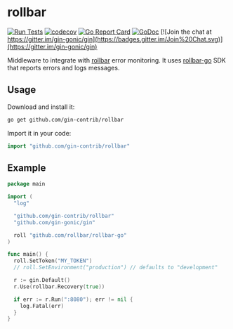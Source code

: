 # rollbar

[![Run Tests](https://github.com/gin-contrib/rollbar/actions/workflows/go.yml/badge.svg)](https://github.com/gin-contrib/rollbar/actions/workflows/go.yml)
[![codecov](https://codecov.io/gh/gin-contrib/rollbar/branch/master/graph/badge.svg)](https://codecov.io/gh/gin-contrib/rollbar)
[![Go Report Card](https://goreportcard.com/badge/github.com/gin-contrib/rollbar)](https://goreportcard.com/report/github.com/gin-contrib/rollbar)
[![GoDoc](https://godoc.org/github.com/gin-contrib/rollbar?status.svg)](https://godoc.org/github.com/gin-contrib/rollbar)
[![Join the chat at https://gitter.im/gin-gonic/gin](https://badges.gitter.im/Join%20Chat.svg)](https://gitter.im/gin-gonic/gin)

Middleware to integrate with [rollbar](https://rollbar.com/) error monitoring. It uses [rollbar-go](https://github.com/rollbar/rollbar-go) SDK that reports errors and logs messages.

## Usage

Download and install it:

```sh
go get github.com/gin-contrib/rollbar
```

Import it in your code:

```go
import "github.com/gin-contrib/rollbar"
```

## Example

```go
package main

import (
  "log"

  "github.com/gin-contrib/rollbar"
  "github.com/gin-gonic/gin"

  roll "github.com/rollbar/rollbar-go"
)

func main() {
  roll.SetToken("MY_TOKEN")
  // roll.SetEnvironment("production") // defaults to "development"

  r := gin.Default()
  r.Use(rollbar.Recovery(true))

  if err := r.Run(":8080"); err != nil {
    log.Fatal(err)
  }
}
```
